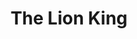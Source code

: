 ---
title: "The Lion King"
drama-url: "https://en.wikipedia.org/wiki/The_Lion_King_(musical)"
brief-introduction: "\"Hakuna Matata!\""
img-name: "Lyceum Theatre - Wellington Street in London, home of Disney's The Lion King"
image-url: "https://upload.wikimedia.org/wikipedia/commons/thumb/1/1c/Lyceum_Theatre_-_Wellington_Street%2C_London_-_The_Lion_King_%286447076293%29.jpg/1600px-Lyceum_Theatre_-_Wellington_Street%2C_London_-_The_Lion_King_%286447076293%29.jpg"
img-creator: "Elliott Brown"
licence: "CC BY 2.0"

writer: "Walt Disney Animation Studios"

category: "Opera and Musical"
tag: 时期, Animation, Love, Child, West End, Broadway

synopsis: "The story of how the little lion Simba, accompanied by many passionate friends, not only experienced the glorious moments of life, but also passed the troughs and challenges of life, and finally became the king of the forest."
act-brief: |
  "Act I -  a lion cub named Simba, who was born in the royal family and is the heir to the throne of his father Mufasa. Scar, the evil brother of Mufasa, desires to rule the kingdom, and conspires with a group of hyenas to kill Mufasa and Simba and take their place. When Mufasa was murdered, Simba survived the attack and was scarred to blame on his father's death. 
  Act II - Simba is reawakened by Mufasa's spirit. He finds his courage and heads for home. After exile, Simba must regain courage and face the difficulties of the past in order to defeat Scar and regain his role in the ring of life. Simba won the battle with Scar, finally, Simba's friends come forward and acknowledge Simba as the rightful king.
  (wikipedia, 2021)"

transition: "This musical breaks away from the limitations of \"The Lion King\" animation, embeds a lot of African elements, and adds many new repertoires to the music. This will be the most memorable, moving and unique original Broadway play in recent years. The musical debuted July 8, 1997, in Minneapolis, Minnesota at the Orpheum Theatre, and was an instant success before premiering on Broadway. Let's look at some details about its successful premiere in Broadway..."

performance-date: "13 November 1997"
performance-country: "US."
performance-city: "New York"
performance-venue: "Broadway Theatre"
director: "Julie Taymor"
directer-img-url: "https://upload.wikimedia.org/wikipedia/commons/thumb/9/94/Julie_Taymor_Shankbone_2009_Metropolitan_Opera.jpg/824px-Julie_Taymor_Shankbone_2009_Metropolitan_Opera.jpg"
directer-img-licence: "CC BY 3.0"
scriptwriter: "Elton John (Music) and Tim Rice (Lyrics), Hans Zimmer (musical score), Lebo M (Choral Arrangements)."
referneces: |
  "wikipedia.org. 2021. The Lion King (musical) - Wikipedia. [online] Available at: <https://en.wikipedia.org/wiki/The_Lion_King_(musical)#Synopsis> [Accessed 13 December 2021]."

layout: exhibit
---